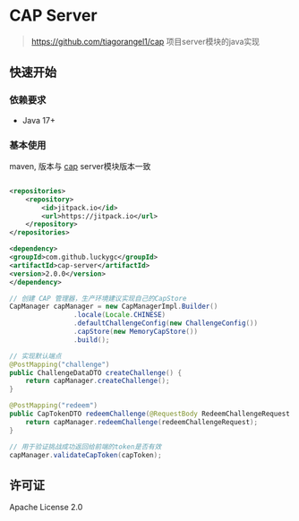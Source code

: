 # CAP Server

> https://github.com/tiagorangel1/cap 项目server模块的java实现

## 快速开始

### 依赖要求

- Java 17+

### 基本使用

maven, 版本与 [cap](https://github.com/tiagorangel1/cap) server模块版本一致
```xml

<repositories>
    <repository>
        <id>jitpack.io</id>
        <url>https://jitpack.io</url>
    </repository>
</repositories>

<dependency>
<groupId>com.github.luckygc</groupId>
<artifactId>cap-server</artifactId>
<version>2.0.0</version>
</dependency>
```

```java
// 创建 CAP 管理器，生产环境建议实现自己的CapStore
CapManager capManager = new CapManagerImpl.Builder()
                .locale(Locale.CHINESE)
                .defaultChallengeConfig(new ChallengeConfig())
                .capStore(new MemoryCapStore())
                .build();

// 实现默认端点
@PostMapping("challenge")
public ChallengeDataDTO createChallenge() {
    return capManager.createChallenge();
}

@PostMapping("redeem")
public CapTokenDTO redeemChallenge(@RequestBody RedeemChallengeRequest redeemChallengeRequest) {
    return capManager.redeemChallenge(redeemChallengeRequest);
}

// 用于验证挑战成功返回给前端的token是否有效
capManager.validateCapToken(capToken);
```

## 许可证

Apache License 2.0
